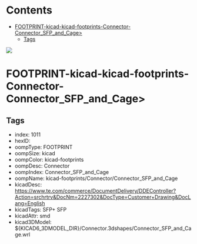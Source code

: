 



Contents
========

* [FOOTPRINT-kicad-kicad-footprints-Connector-Connector_SFP_and_Cage>](#footprint-kicad-kicad-footprints-connector-connector_sfp_and_cage)
	* [Tags](#tags)
  
![][im]
# FOOTPRINT-kicad-kicad-footprints-Connector-Connector_SFP_and_Cage>

## Tags

- index: 1011
- hexID: 
- oompType: FOOTPRINT
- oompSize: kicad
- oompColor: kicad-footprints
- oompDesc: Connector
- oompIndex: Connector_SFP_and_Cage
- oompName: kicad-footprints/Connector/Connector_SFP_and_Cage
- kicadDesc: https://www.te.com/commerce/DocumentDelivery/DDEController?Action=srchrtrv&DocNm=2227302&DocType=Customer+Drawing&DocLang=English
- kicadTags: SFP+ SFP
- kicadAttr: smd
- kicad3DModel: ${KICAD6_3DMODEL_DIR}/Connector.3dshapes/Connector_SFP_and_Cage.wrl



[im]: image.png
